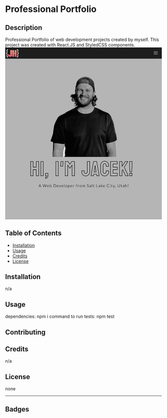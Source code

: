 # Professional Portfolio

## Description

Professional Portfolio of web development projects created by myself. This project was created with React.JS and StyledCSS components.
![ScreenShot of Portfolio](/src/components/UI/Images/portfolio_ss.png)

## Table of Contents

- [Installation](#installation)
- [Usage](#usage)
- [Credits](#credits)
- [License](#license)

## Installation

n/a

## Usage

dependencies: npm i
command to run tests: npm test

## Contributing

## Credits

n/a

## License

none

---

## Badges
